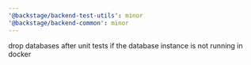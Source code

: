 ```yaml
---
'@backstage/backend-test-utils': minor
'@backstage/backend-common': minor
---
```


drop databases after unit tests if the database instance is not running in docker
